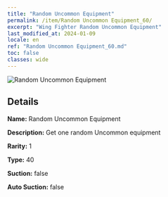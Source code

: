 ```yaml
---
title: "Random Uncommon Equipment"
permalink: /item/Random Uncommon Equipment_60/
excerpt: "Wing Fighter Random Uncommon Equipment"
last_modified_at: 2024-01-09
locale: en
ref: "Random Uncommon Equipment_60.md"
toc: false
classes: wide
---
```



 ![Random Uncommon Equipment](/images/item/Random_Uncommon_Equipment_p.png)



## Details

 **Name:** Random Uncommon Equipment 

 **Description:** Get one random Uncommon equipment

 **Rarity:** 1 

 **Type:** 40 

 **Suction:** false 

 **Auto Suction:** false 


